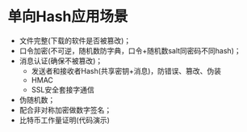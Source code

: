 # 单向Hash应用场景
- 文件完整(下载的软件是否被篡改)；
- 口令加密(不可逆，随机数防字典，口令+随机数salt同密码不同hash)；
- 消息认证(确保不被篡改)；
    + 发送者和接收者Hash(共享密钥+消息)，防错误、篡改、伪装
    + HMAC
    + SSL安全套接字通信
- 伪随机数；
- 配合非对称加密做数字签名；
- 比特币工作量证明(代码演示)